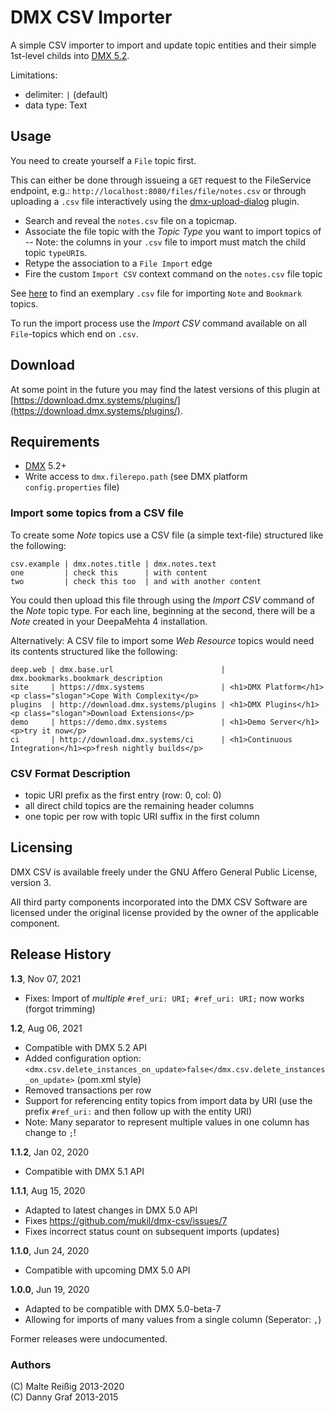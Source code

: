 # DMX CSV Importer

A simple CSV importer to import and update topic entities and their simple 1st-level childs into [DMX 5.2](https://github.com/dmx-systems/dmx-platform).

Limitations:

 * delimiter: ```|``` (default)
 * data type: Text

## Usage

You need to create yourself a `File` topic first.

This can either be done through issueing a `GET` request to the FileService endpoint, e.g.: `http://localhost:8080/files/file/notes.csv` or through uploading a `.csv` file interactively using the [dmx-upload-dialog](https://github.com/mukil/dmx-upload-dialog) plugin.

-  Search and reveal the `notes.csv` file on a topicmap.
-  Associate the file topic with the _Topic Type_ you want to import topics of
--  Note: the columns in your `.csv` file to import must match the child topic `typeURI`s.
-  Retype the association to a `File Import` edge
-  Fire the custom `Import CSV` context command on the `notes.csv` file topic

See [here](https://github.com/mukil/dmx-csv/tree/master/src/test/resources) to find an exemplary `.csv` file for importing `Note` and `Bookmark` topics.

To run the import process use the *Import CSV* command available on all `File`-topics which end on `.csv`.

## Download

At some point in the future you may find the latest versions of this plugin at [https://download.dmx.systems/plugins/](https://download.dmx.systems/plugins/).

## Requirements

 * [DMX](https://github.com/dmx-systems/dmx-platform) 5.2+
 * Write access to `dmx.filerepo.path` (see DMX platform `config.properties` file)


### Import some topics from a CSV file

To create some *Note* topics use a CSV file (a simple text-file) structured like the following:

```
csv.example | dmx.notes.title | dmx.notes.text
one         | check this      | with content
two         | check this too  | and with another content
```

You could then upload this file through using the *Import CSV* command of the *Note* topic type. For each line, beginning at the second, there will be a *Note* created in your DeepaMehta 4 installation.

Alternatively: A CSV file to import some *Web Resource* topics would need its contents structured like the following:

```
deep.web | dmx.base.url                        | dmx.bookmarks.bookmark_description
site     | https://dmx.systems                 | <h1>DMX Platform</h1><p class="slogan">Cope With Complexity</p>
plugins  | http://download.dmx.systems/plugins | <h1>DMX Plugins</h1><p class="slogan">Download Extensions</p>
demo     | https://demo.dmx.systems            | <h1>Demo Server</h1><p>try it now</p>
ci       | http://download.dmx.systems/ci      | <h1>Continuous Integration</h1><p>fresh nightly builds</p>
```

### CSV Format Description

 * topic URI prefix as the first entry (row: 0, col: 0)
 * all direct child topics are the remaining header columns
 * one topic per row with topic URI suffix in the first column

## Licensing

DMX CSV is available freely under the GNU Affero General Public License, version 3.

All third party components incorporated into the DMX CSV Software are licensed under the original license provided by the owner of the applicable component.

## Release History

**1.3**, Nov 07, 2021

- Fixes: Import of _multiple_ `#ref_uri: URI; #ref_uri: URI;` now works (forgot trimming)

**1.2**, Aug 06, 2021

- Compatible with DMX 5.2 API
- Added configuration option: `<dmx.csv.delete_instances_on_update>false</dmx.csv.delete_instances_on_update>` (pom.xml style)
- Removed transactions per row
- Support for referencing entity topics from import data by URI (use the prefix `#ref_uri:` and then follow up with the entity URI)
- Note: Many separator to represent multiple values in one column has change to ``;``!

**1.1.2**, Jan 02, 2020

- Compatible with DMX 5.1 API

**1.1.1**, Aug 15, 2020

- Adapted to latest changes in DMX 5.0 API
- Fixes https://github.com/mukil/dmx-csv/issues/7
- Fixes incorrect status count on subsequent imports (updates)

**1.1.0**, Jun 24, 2020

- Compatible with upcoming DMX 5.0 API

**1.0.0**, Jun 19, 2020

- Adapted to be compatible with DMX 5.0-beta-7
- Allowing for imports of many values from a single column (Seperator: ``,``)

Former releases were undocumented.

### Authors

(C) Malte Reißig 2013-2020<br/>
(C) Danny Graf 2013-2015
